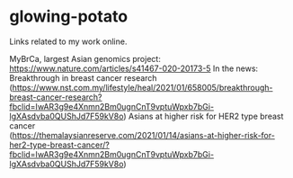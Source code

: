 # glowing-potato
Links related to my work online.


MyBrCa, largest Asian genomics project:
   https://www.nature.com/articles/s41467-020-20173-5
In the news:
   Breakthrough in breast cancer research  
   (https://www.nst.com.my/lifestyle/heal/2021/01/658005/breakthrough-breast-cancer-research?fbclid=IwAR3g9e4Xnmn2Bm0ugnCnT9vptuWpxb7bGi-lgXAsdvba0QUShJd7F59kV8o)
   Asians at higher risk for HER2 type breast cancer  
   (https://themalaysianreserve.com/2021/01/14/asians-at-higher-risk-for-her2-type-breast-cancer/?fbclid=IwAR3g9e4Xnmn2Bm0ugnCnT9vptuWpxb7bGi-lgXAsdvba0QUShJd7F59kV8o)

